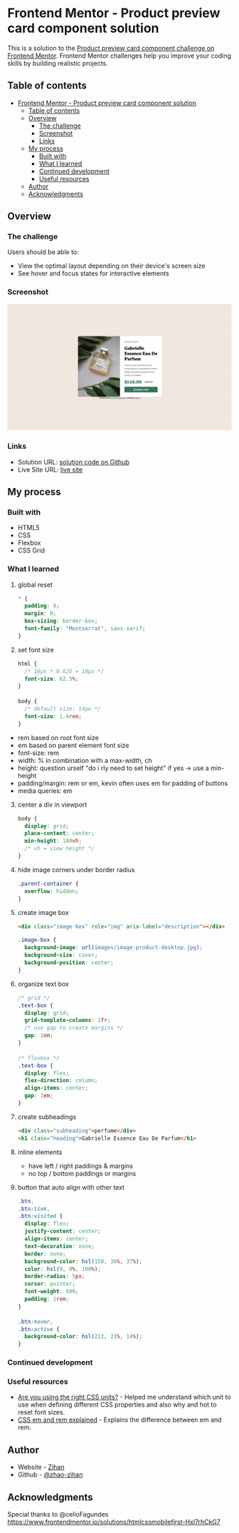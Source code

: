 # Frontend Mentor - Product preview card component solution

This is a solution to the [Product preview card component challenge on Frontend Mentor](https://www.frontendmentor.io/challenges/product-preview-card-component-GO7UmttRfa). Frontend Mentor challenges help you improve your coding skills by building realistic projects.

## Table of contents

- [Frontend Mentor - Product preview card component solution](#frontend-mentor---product-preview-card-component-solution)
  - [Table of contents](#table-of-contents)
  - [Overview](#overview)
    - [The challenge](#the-challenge)
    - [Screenshot](#screenshot)
    - [Links](#links)
  - [My process](#my-process)
    - [Built with](#built-with)
    - [What I learned](#what-i-learned)
    - [Continued development](#continued-development)
    - [Useful resources](#useful-resources)
  - [Author](#author)
  - [Acknowledgments](#acknowledgments)

## Overview

### The challenge

Users should be able to:

- View the optimal layout depending on their device's screen size
- See hover and focus states for interactive elements

### Screenshot

![](markdown-img/2022-07-22-22-33-59.png)

### Links

- Solution URL: [solution code on Github](https://github.com/zhao-zihan/frontend-mentor-practices)
- Live Site URL: [live site](https://product-preview-component-07-22.netlify.app)

## My process

### Built with

- HTML5
- CSS
- Flexbox
- CSS Grid

### What I learned

1. global reset

   ```css
   * {
     padding: 0;
     margin: 0;
     box-sizing: border-box;
     font-family: "Montserrat", sans-serif;
   }
   ```

2. set font size

   ```css
   html {
     /* 16px * 0.625 = 10px */
     font-size: 62.5%;
   }

   body {
     /* default size: 14px */
     font-size: 1.4rem;
   }
   ```

- rem based on root font size
- em based on parent element font size
- font-size: rem
- width: % in combination with a max-width, ch
- height: question urself "do i rly need to set height" if yes -> use a min-height
- padding/margin: rem or em, kevin often uses em for padding of buttons
- media queries: em

3. center a div in viewport

   ```css
   body {
     display: grid;
     place-content: center;
     min-height: 100vh;
     /* vh = view height */
   }
   ```

4. hide image corners under border radius

   ```css
   .parent-container {
     overflow: hidden;
   }
   ```

5. create image box

   ```html
   <div class="image-box" role="img" aria-label="description"></div>
   ```

   ```css
   .image-box {
     background-image: url(images/image-product-desktop.jpg);
     background-size: cover;
     background-position: center;
   }
   ```

6. organize text box

   ```css
   /* grid */
   .text-box {
     display: grid;
     grid-template-columns: 1fr;
     /* use gap to create margins */
     gap: 1em;
   }

   /* flexbox */
   .text-box {
     display: flex;
     flex-direction: column;
     align-items: center;
     gap: 1em;
   }
   ```

7. create subheadings

   ```html
   <div class="subheading">perfume</div>
   <h1 class="heading">Gabrielle Essence Eau De Parfum</h1>
   ```

8. inline elements

   - have left / right paddings & margins
   - no top / bottom paddings or margins

9. button that auto align with other text

   ```css
   .btn,
   .btn:link,
   .btn:visited {
     display: flex;
     justify-content: center;
     align-items: center;
     text-decoration: none;
     border: none;
     background-color: hsl(158, 36%, 37%);
     color: hsl(0, 0%, 100%);
     border-radius: 5px;
     cursor: pointer;
     font-weight: 600;
     padding: 1rem;
   }

   .btn:hover,
   .btn:active {
     background-color: hsl(212, 21%, 14%);
   }
   ```

### Continued development

### Useful resources

- [Are you using the right CSS units?](https://www.youtube.com/watch?v=N5wpD9Ov_To) - Helped me understand which unit to use when defining different CSS properties and also why and hot to reset font sizes.
- [CSS em and rem explained](https://www.youtube.com/watch?v=_-aDOAMmDHI&t=420s) - Explains the difference between em and rem.

## Author

- Website - [Zihan](https://product-preview-component-07-22.netlify.app)
- Github - [@zhao-zihan](https://github.com/zhao-zihan)

## Acknowledgments

Special thanks to @celioFagundes
https://www.frontendmentor.io/solutions/htmlcssmobilefirst-Hxl7rhCkG7
